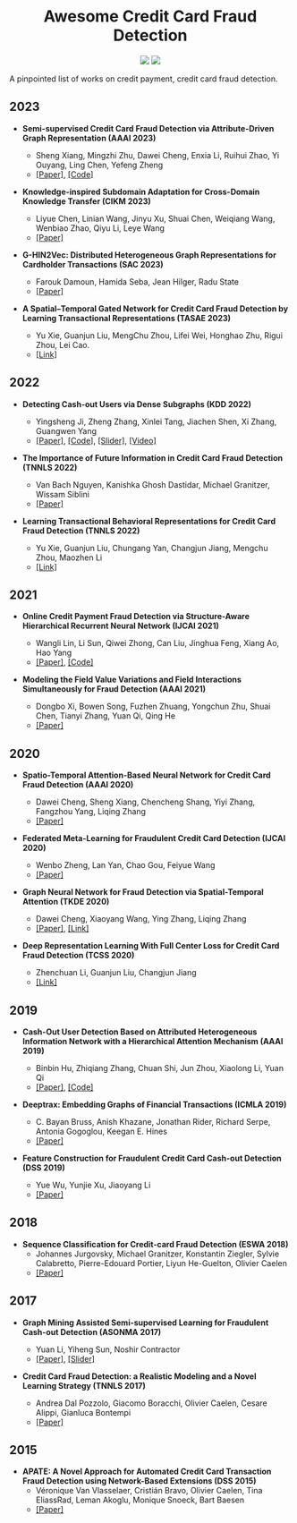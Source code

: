 <div align="center">
    <h1>Awesome Credit Card Fraud Detection</h1>
    <a href="https://awesome.re"><img src="https://awesome.re/badge.svg"/></a>
    <a href="http://makeapullrequest.com"><img src="https://img.shields.io/badge/PRs-welcome-brightgreen.svg?style=flat-square"/></a>
</div>

A pinpointed list of works on credit payment, credit card fraud detection. 


## 2023

- **<div id = 'gtan'>Semi-supervised Credit Card Fraud Detection via Attribute-Driven Graph Representation (AAAI 2023)</div>** 
  - Sheng Xiang, Mingzhi Zhu, Dawei Cheng, Enxia Li, Ruihui Zhao, Yi Ouyang, Ling Chen, Yefeng Zheng
  - [[Paper]](https://www.researchgate.net/profile/Sheng-Xiang-6/publication/371928263_Semi-supervised_Credit_Card_Fraud_Detection_via_Attribute-Driven_Graph_Representation/links/64a117f795bbbe0c6e06f5cd/Semi-supervised-Credit-Card-Fraud-Detection-via-Attribute-Driven-Graph-Representation.pdf), [[Code]](https://github.com/AI4Risk/antifraud)

- **<div id = 'kisa'>Knowledge-inspired Subdomain Adaptation for Cross-Domain Knowledge Transfer (CIKM 2023)</div>** 
  - Liyue Chen, Linian Wang, Jinyu Xu, Shuai Chen, Weiqiang Wang, Wenbiao Zhao, Qiyu Li, Leye Wang
  - [[Paper]](https://arxiv.org/pdf/2308.09724)

- **<div id = 'hin2vec'>G-HIN2Vec: Distributed Heterogeneous Graph Representations for Cardholder Transactions (SAC 2023)</div>**
  - Farouk Damoun, Hamida Seba, Jean Hilger, Radu State
  - [[Paper]](https://dl.acm.org/doi/pdf/10.1145/3555776.3577740)

- **<div id = 'stgn'>A Spatial–Temporal Gated Network for Credit Card Fraud Detection by Learning Transactional Representations (TASAE 2023)</div>** 
  - Yu Xie, Guanjun Liu, MengChu Zhou, Lifei Wei, Honghao Zhu, Rigui Zhou, Lei Cao.
  - [[Link]](https://ieeexplore.ieee.org/abstract/document/10345549)


## 2022

- **<div id = 'antico'>Detecting Cash-out Users via Dense Subgraphs (KDD 2022)</div>**
  - Yingsheng Ji, Zheng Zhang, Xinlei Tang, Jiachen Shen, Xi Zhang, Guangwen Yang
  - [[Paper]](https://github.com/transcope/antico/blob/master/doc/kdd2022-antico.pdf), [[Code]](https://github.com/transcope/antico), [[Slider]](https://github.com/transcope/antico/blob/master/doc/antico_kdd_slides.pdf), [[Video]](https://dl.acm.org/doi/abs/10.1145/3534678.3539252#)

- **<div id = 'futureinfo'>The Importance of Future Information in Credit Card Fraud Detection (TNNLS 2022)</div>** 
  - Van Bach Nguyen, Kanishka Ghosh Dastidar, Michael Granitzer, Wissam Siblini
  - [[Paper]](https://proceedings.mlr.press/v151/bach-nguyen22a/bach-nguyen22a.pdf)

- **<div id = 'tbr-ccfd'>Learning Transactional Behavioral Representations for Credit Card Fraud Detection (TNNLS 2022)</div>** 
  - Yu Xie, Guanjun Liu, Chungang Yan, Changjun Jiang, Mengchu Zhou, Maozhen Li
  - [[Link]](https://ieeexplore.ieee.org/document/9912385)


## 2021 

- **<div id = 'san-rnn'>Online Credit Payment Fraud Detection via Structure-Aware Hierarchical Recurrent Neural Network (IJCAI 2021)</div>** 
  - Wangli Lin, Li Sun, Qiwei Zhong, Can Liu, Jinghua Feng, Xiang Ao, Hao Yang
  - [[Paper]](https://www.ijcai.org/proceedings/2021/0505.pdf), [[Code]](https://github.com/WangliLin/SAH-RNN)

- **<div id = 'difm'>Modeling the Field Value Variations and Field Interactions Simultaneously for Fraud Detection (AAAI 2021)</div>**
  - Dongbo Xi, Bowen Song, Fuzhen Zhuang, Yongchun Zhu, Shuai Chen, Tianyi Zhang, Yuan Qi, Qing He
  - [[Paper]](https://sci-hub.wf/10.1145/3442442.3451147)


## 2020

- **<div id = 'stan'>Spatio-Temporal Attention-Based Neural Network for Credit Card Fraud Detection (AAAI 2020)</div>**
  - Dawei Cheng, Sheng Xiang, Chencheng Shang, Yiyi Zhang, Fangzhou Yang, Liqing Zhang
  - [[Paper]](https://ojs.aaai.org/index.php/AAAI/article/download/5371/5227)

- **<div id = 'fml'>Federated Meta-Learning for Fraudulent Credit Card Detection (IJCAI 2020)</div>**
  - Wenbo Zheng, Lan Yan, Chao Gou, Feiyue Wang
  - [[Paper]](https://www.ijcai.org/Proceedings/2020/0642.pdf)

- **<div id = 'stagn'>Graph Neural Network for Fraud Detection via Spatial-Temporal Attention (TKDE 2020)</div>** 
  - Dawei Cheng, Xiaoyang Wang, Ying Zhang, Liqing Zhang
  - [[Paper]](https://www.pismin.com/10.1109/TKDE.2020.3025588), [[Link]](https://ieeexplore.ieee.org/abstract/document/9204584)

- **<div id = 'fcl'>Deep Representation Learning With Full Center Loss for Credit Card Fraud Detection (TCSS 2020)</div>**
  - Zhenchuan Li, Guanjun Liu, Changjun Jiang
  - [[Link]](https://ieeexplore.ieee.org/abstract/document/9000549) 
  
  
## 2019

- **<div id = 'hacud'>Cash-Out User Detection Based on Attributed Heterogeneous Information Network with a Hierarchical Attention Mechanism (AAAI 2019)</div>**
  - Binbin Hu, Zhiqiang Zhang, Chuan Shi, Jun Zhou, Xiaolong Li, Yuan Qi
  - [[Paper]](http://www.shichuan.org/doc/64.pdf), [[Code]](https://github.com/safe-graph/DGFraud)

- **<div id = 'deeptrax'>Deeptrax: Embedding Graphs of Financial Transactions (ICMLA 2019)</div>**
  - C. Bayan Bruss, Anish Khazane, Jonathan Rider, Richard Serpe, Antonia Gogoglou, Keegan E. Hines
  - [[Paper]](https://arxiv.org/pdf/1907.07225.pdf)
 
- **<div id = 'fda'>Feature Construction for Fraudulent Credit Card Cash-out Detection (DSS 2019)</div>**
  - Yue Wu, Yunjie Xu, Jiaoyang Li
  - [[Paper]](https://sci-hub.wf/10.1016/j.dss.2019.113155)  


## 2018

- **<div id = 'sclstm'>Sequence Classification for Credit-card Fraud Detection (ESWA 2018)</div>**
  - Johannes Jurgovsky, Michael Granitzer, Konstantin Ziegler, Sylvie Calabretto, Pierre-Edouard Portier, Liyun He-Guelton, Olivier Caelen
  - [[Paper]](https://sci-hub.wf/10.1016/j.eswa.2018.01.037)


## 2017

- **<div id = 'jdfinance'>Graph Mining Assisted Semi-supervised Learning for Fraudulent Cash-out Detection (ASONMA 2017)</div>**
  - Yuan Li, Yiheng Sun, Noshir Contractor
  - [[Paper]](https://nosh.northwestern.edu/wp-content/uploads/2020/10/Graph-mining-assisted-semi-supervised-learning-for-fraudulent-cash-out-detection.pdf), [[Slider]](https://nosh.northwestern.edu/wp-content/uploads/2017/08/asonam2017-graph-mining.pdf)

- **<div id = 'fds'>Credit Card Fraud Detection: a Realistic Modeling and a Novel Learning Strategy (TNNLS 2017)</div>**
  - Andrea Dal Pozzolo, Giacomo Boracchi, Olivier Caelen, Cesare Alippi, Gianluca Bontempi
  - [[Paper]](https://dalpozz.github.io/static/pdf/TNNLS_2017.pdf)


## 2015

- **<div id = 'apate'>APATE: A Novel Approach for Automated Credit Card Transaction Fraud Detection using Network-Based Extensions (DSS 2015)</div>**
  - Véronique Van Vlasselaer, Cristián Bravo, Olivier Caelen, Tina EliassRad, Leman Akoglu, Monique Snoeck, Bart Baesen
  - [[Paper]](http://www.eliassi.org/papers/vanvlasselaer_dss2015.pdf)

